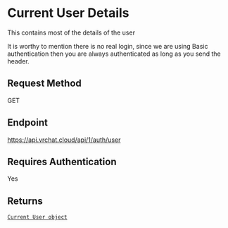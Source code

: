 # Current User Details

This contains most of the details of the user

It is worthy to mention there is no real login, since we are using Basic authentication then you are always authenticated as long as you send the header.

## Request Method
GET

## Endpoint
https://api.vrchat.cloud/api/1/auth/user

## Requires Authentication
Yes

## Returns

[`Current User object`](Objects/User.md?id=current-user-object)
